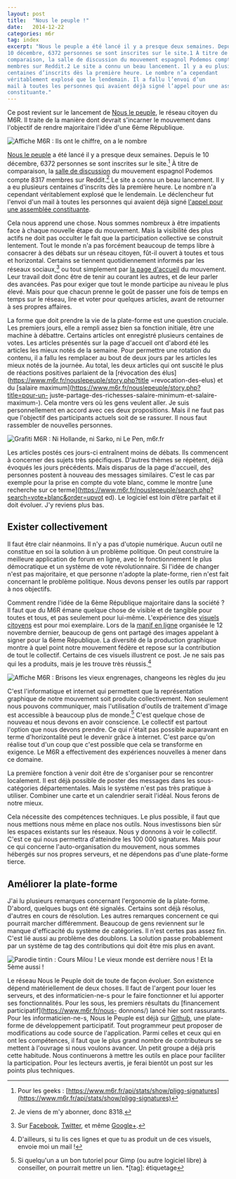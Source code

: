 ```yaml
---
layout: post
title:  "Nous le peuple !"
date:   2014-12-22
categories: m6r
tag: index
excerpt: "Nous le peuple a été lancé il y a presque deux semaines. Depuis le
10 décembre, 6372 personnes se sont inscrites sur le site.1 À titre de
comparaison, la salle de discussion du mouvement espagnol Podemos compte 8317
membres sur Reddit.2 Le site a connu un beau lancement. Il y a eu plusieurs
centaines d’inscrits dès la première heure. Le nombre n’a cependant
véritablement explosé que le lendemain. Il a fallu l’envoi d’un
mail à toutes les personnes qui avaient déjà signé l’appel pour une assemblée
constituante."
---
```


Ce post revient sur le lancement de [Nous le
peuple](https://www.m6r.fr/nouslepeuple), le réseau citoyen du M6R. Il traite de
la manière dont devrait s'incarner le mouvement dans l'objectif de rendre
majoritaire l'idée d'une 6ème République.

<img alt="Affiche M6R : Ils ont le chiffre, on a le nombre" src="/images/2014-12-22/img1.jpg" class="pull-right">

[Nous le peuple](https://www.m6r.fr/nouslepeuple) a été lancé il y a presque
deux semaines. Depuis le 10 décembre, 6372 personnes se sont inscrites sur le
site.[^1] À titre de comparaison, la [salle de
discussion](http://www.reddit.com/r/podemos/) du mouvement espagnol Podemos
compte 8317 membres sur Reddit.[^2] Le site a connu un beau lancement. Il y a
eu plusieurs centaines d'inscrits dès la première heure. Le nombre n'a
cependant véritablement explosé que le lendemain. Le déclencheur fut l'envoi
d'un mail à toutes les personnes qui avaient déjà signé [l'appel pour une
assemblée constituante](https://www.m6r.fr/2014/09/je-signe/).

Cela nous apprend une chose. Nous sommes nombreux à être impatients face à
chaque nouvelle étape du mouvement. Mais la visibilité des plus actifs ne doit
pas occulter le fait que la participation collective se construit lentement.
Tout le monde n'a pas forcément beaucoup de temps libre à consacrer à des débats
sur un réseau citoyen, fût-il ouvert à toutes et tous et horizontal. Certains se
tiennent quotidiennement informés par les réseaux sociaux,[^3] ou tout
simplement par [la page d'accueil](https://www.m6r.fr/) du mouvement. Leur
travail doit donc être de tenir au courant les autres, et de leur parler des
avancées. Pas pour exiger que tout le monde participe au niveau le plus élevé.
Mais pour que chacun prenne le goût de passer une fois de temps en temps
sur le réseau, lire et voter pour quelques articles, avant de retourner à ses
propres affaires.

La forme que doit prendre la vie de la plate-forme est une question cruciale.
Les premiers jours, elle a rempli assez bien sa fonction initiale, être une
machine à débattre. Certains articles ont enregistré plusieurs centaines de
votes. Les articles présentés sur la page d'accueil ont d'abord été les
articles les mieux notés de la semaine. Pour permettre une rotation du
contenu, il a fallu les remplacer au bout de deux jours par les articles les
mieux notés de la journée. Au total, les deux articles qui ont suscité le plus
de réactions positives parlaient de la [révocation des
élus](https://www.m6r.fr/nouslepeuple/story.php?title =revocation-des-elus) et
du [salaire maximum](https://www.m6r.fr/nouslepeuple/story.php?title=pour-un-
juste-partage-des-richesses-salaire-minimum-et-salaire-maximum-). Cela montre
vers où les gens veulent aller. Je suis personnellement en accord avec ces
deux propositions. Mais il ne faut pas que l'objectif des participants actuels
soit de se rassurer. Il nous faut rassembler de nouvelles personnes.

<img alt="Grafiti M6R : Ni Hollande, ni Sarko, ni Le Pen, m6r.fr" src="/images/2014-12-22/img2.jpg" class="pull-left">

Les articles postés ces jours-ci entraînent moins de débats. Ils commencent à
concerner des sujets très spécifiques. D'autres thèmes se répètent, déjà
évoqués les jours précédents. Mais disparus de la page d'accueil, des
personnes postent à nouveau des messages similaires. C'est le cas par exemple
pour la prise en compte du vote blanc, comme le montre [une recherche sur ce
terme](https://www.m6r.fr/nouslepeuple/search.php?search=vote+blanc&order=upvot
ed). Le logiciel est loin d’être parfait et il doit évoluer. J'y reviens
plus bas.

## Exister collectivement

Il faut être clair néanmoins. Il n'y a pas d'utopie numérique. Aucun outil ne
constitue en soi la solution à un problème politique. On peut construire la
meilleure application de forum en ligne, avec le fonctionnement le plus
démocratique et un système de vote révolutionnaire. Si l'idée de changer n'est
pas majoritaire, et que personne n'adopte la plate-forme, rien n'est fait
concernant le problème politique. Nous devons penser les outils par rapport à
nos objectifs.

Comment rendre l'idée de la 6ème République majoritaire dans la société ? Il
faut que du M6R émane quelque chose de visible et de tangible pour toutes et
tous, et pas seulement pour lui-même. L'expérience des [visuels
citoyens](https://www.m6r.fr/visuels-citoyens/) est pour moi exemplaire. Lors
de la [manif en ligne](https://www.m6r.fr/2014/11/manif-en-ligne/) organisée
le 12 novembre dernier, beaucoup de gens ont partagé des images appelant à
signer pour la 6ème République. La diversité de la production graphique montre
à quel point notre mouvement fédère et repose sur la contribution de tout
le collectif. Certains de ces visuels illustrent ce post. Je ne sais pas qui
les a produits, mais je les trouve très réussis.[^4]

<img alt="Affiche M6R : Brisons les vieux engrenages, changeons les règles du jeu" src="/images/2014-12-22/img3.jpg" class="pull-right">

C'est l'informatique et internet qui permettent que la représentation graphique
de notre mouvement soit produite collectivement. Non seulement nous pouvons
communiquer, mais l'utilisation d'outils de traitement d'image est accessible à
beaucoup plus de monde.[^5] C'est quelque chose de nouveau et nous devons en
avoir conscience. Le collectif est partout l'option que nous devons prendre. Ce
qui n'était pas possible auparavant en terme d'horizontalité peut le devenir
grâce à internet. C'est parce qu'on réalise tout d'un coup que c'est possible
que cela se transforme en exigence. Le M6R a effectivement des expériences
nouvelles à mener dans ce domaine.

La première fonction à venir doit être de s'organiser pour se rencontrer
localement. Il est déjà possible de poster des messages dans les
sous-catégories départementales. Mais le système n'est pas très pratique à
utiliser. Combiner une carte et un calendrier serait l'idéal. Nous ferons de
notre mieux.

Cela nécessite des compétences techniques. Le plus possible, il faut que nous
mettions nous même en place nos outils. Nous investissons bien sûr les espaces
existants sur les réseaux. Nous y donnons à voir le collectif. C'est ce qui nous
permettra d'atteindre les 100 000 signatures. Mais pour ce qui concerne
l'auto-organisation du mouvement,  nous sommes hébergés sur nos propres
serveurs, et ne dépendons pas d'une plate-forme tierce.

## Améliorer la plate-forme

J'ai lu plusieurs remarques concernant l'ergonomie de la plate-forme. D'abord,
quelques bugs ont été signalés. Certains sont déjà résolus, d'autres en cours de
résolution. Les autres remarques concernent ce qui pourrait marcher
différemment. Beaucoup de gens reviennent sur le manque d'efficacité du système
de catégories. Il n'est certes pas assez fin. C'est lié aussi au problème des
doublons. La solution passe probablement par un système de tag des contributions
qui doit être mis plus en avant.

<img alt="Parodie tintin : Cours Milou ! Le vieux monde est derrière nous ! Et la 5ème aussi !" src="/images/2014-12-22/img4.jpg" class="pull-right">

Le réseau Nous le Peuple doit de toute de façon évoluer. Son existence dépend
matériellement de deux choses. Il faut de l'argent pour louer les serveurs, et
des informaticien-ne-s pour le faire fonctionner et lui apporter ses
fonctionnalités. Pour les sous, les premiers résultats du [financement
participatif](https://www.m6r.fr/nous- donnons/) lancé hier sont rassurants.
Pour les informaticien-ne-s, Nous le Peuple est déjà sur
[Github](https://www.github.com/m6r/), une plate-forme de développement
participatif. Tout programmeur peut proposer de modifications au code source
de l'application. Parmi celles et ceux qui en ont les compétences, il faut que
le plus grand nombre de contributeurs se mettent à l'ouvrage si nous voulons
avancer. Un petit groupe a déjà pris cette habitude. Nous continuerons à
mettre les outils en place pour faciliter la participation. Pour les lecteurs
avertis, je ferai bientôt un post sur les points plus techniques.

[^1]: Pour les geeks : [https://www.m6r.fr/api/stats/show/pligg-signatures](https://www.m6r.fr/api/stats/show/pligg-signatures)
[^2]: Je viens de m'y abonner, donc 8318.
[^3]: Sur [Facebook](https://www.facebook.com/M6Rep), [Twitter](https://twitter.com/M6Rep), et même [Google+](https://plus.google.com/108873342663468397363).
[^4]: D'ailleurs, si tu lis ces lignes et que tu as produit un de ces visuels, envoie moi un mail !
[^5]: Si quelqu'un a un bon tutoriel pour Gimp (ou autre logiciel libre) à conseiller, on pourrait mettre un lien.
*[tag]: étiquetage
